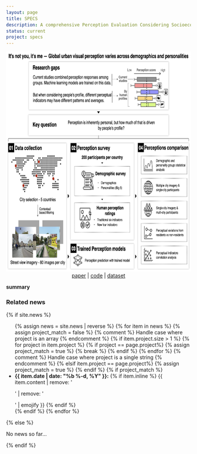 ```yaml
---
layout: page
title: SPECS
description: A comprehensive Perception Evaluation Considering Socioeconomics (SPECS) dataset with participants' demographics and personalities.
status: current
project: specs
---
```


<center>
<img src="/assets/img/methodology.png" width="900" height="600"> <br />
<!-- <a href="todo">project</a> | -->
<a href="https://arxiv.org/abs/2505.12758">paper</a> |
<a href="https://github.com/matqr/specs">code</a> |
<a href="https://huggingface.co/datasets/matiasqr/specs">dataset</a>
</center>

**summary**
<!---->
<!---->
<!-- while both the [paper]() and [repository]() are rich in details, on [this website]() you can find a description of what we do in a nutshell. -->
<!-- for more information, please refer to the [paper](). -->
<!---->

<div>
<h3> Related news</h3>
  {% if site.news  %}
    <ul>
    {% assign news = site.news | reverse %}
    {% for item in news %}
      {% assign project_match = false %}
      {% comment %} Handle case where project is an array {% endcomment %}
      {% if item.project.size > 1 %}
        {% for project in item.project %}
          {% if project == page.project%}
            {% assign project_match = true %}
            {% break %}
          {% endif %}
        {% endfor %}
      {% comment %} Handle case where project is a single string {% endcomment %}
      {% elsif item.project == page.project%}
        {% assign project_match = true %}
      {% endif %}
      {% if project_match %}
      <li>
        <strong>{{ item.date | date: "%b %-d, %Y" }}:</strong>
          {% if item.inline %}
            {{ item.content | remove: '<p>' | remove: '</p>' | emojify }}
          {% endif %}
      </li>
      {% endif %}
    {% endfor %}
    </ul>
  {% else %}
    <p>No news so far...</p>
  {% endif %}
</div>

